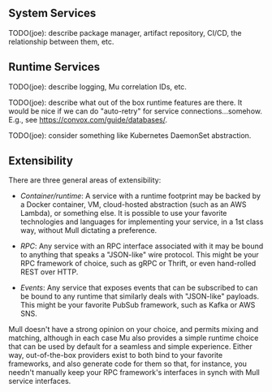 ## System Services

TODO(joe): describe package manager, artifact repository, CI/CD, the relationship between them, etc.

## Runtime Services

TODO(joe): describe logging, Mu correlation IDs, etc.

TODO(joe): describe what out of the box runtime features are there.  It would be nice if we can do "auto-retry" for
    service connections...somehow.  E.g., see https://convox.com/guide/databases/.

TODO(joe): consider something like Kubernetes DaemonSet abstraction.

## Extensibility

There are three general areas of extensibility:

* *Container/runtime*: A service with a runtime footprint may be backed by a Docker container, VM, cloud-hosted
  abstraction (such as an AWS Lambda), or something else.  It is possible to use your favorite technologies and
  languages for implementing your service, in a 1st class way, without Mull dictating a preference.

* *RPC*: Any service with an RPC interface associated with it may be bound to anything that speaks a "JSON-like" wire
  protocol.  This might be your RPC framework of choice, such as gRPC or Thrift, or even hand-rolled REST over HTTP.

* *Events*: Any service that exposes events that can be subscribed to can be bound to any runtime that similarly deals
  with "JSON-like" payloads.  This might be your favorite PubSub framework, such as Kafka or AWS SNS.

Mull doesn't have a strong opinion on your choice, and permits mixing and matching, although in each case Mu also
provides a simple runtime choice that can be used by default for a seamless and simple experience.  Either way,
out-of-the-box providers exist to both bind to your favorite frameworks, and also generate code for them so that, for
instance, you needn't manually keep your RPC framework's interfaces in synch with Mull service interfaces.

